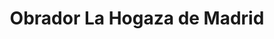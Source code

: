 ---
title: "Obrador La Hogaza de Madrid"
url: /miraflores-de-la-sierra/obrador-la-hogaza-de-madrid/
shop: Bäckerei
---